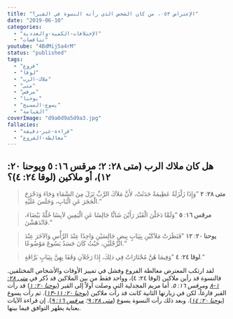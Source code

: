 ```yaml
---
title: "الإعتراض ٠٥٣، من كان الشخص الذي رأته النسوة في القبر؟"
date: "2019-06-10"
categories:
  - "الإختلافات-الكمية-والعددية"
  - "تناقضات"
youtube: "4BdMij5a4rM"
status: "published"
tags:
  - "فروع"
  - "لوقا"
  - "ملاك-الرب"
  - "متى"
  - "مرقس"
  - "يوحنا"
  - "يسوع-المسيح"
  - "القيامة"
coverImage: "d9a0d9a5d9a3.jpg"
fallacies:
  - "قراءة-غير-دقيقة"
  - "مغالطة-الفروع"
---
```


## **هل كان ملاك الرب (متى ٢٨: ٢؛ مرقس ١٦: ٥ ويوحنا ٢٠: ١٢)، أو ملاكين (لوقا ٢٤: ٤)؟**

> **متى ٢٨**: **٢** ”وَإِذَا زَلْزَلَةٌ عَظِيمَةٌ حَدَثَتْ، لأَنَّ مَلاَكَ الرَّبِّ نَزَلَ مِنَ السَّمَاءِ وَجَاءَ وَدَحْرَجَ الْحَجَرَ عَنِ الْبَابِ، وَجَلَسَ عَلَيْهِ.“

> **مرقس ١٦**: **٥** ”وَلَمَّا دَخَلْنَ الْقَبْرَ رَأَيْنَ شَابًّا جَالِسًا عَنِ الْيَمِينِ لاَبِسًا حُلَّةً بَيْضَاءَ، فَانْدَهَشْنَ.“

> **يوحنا ٢٠**: **١٢** ”فَنَظَرَتْ مَلاَكَيْنِ بِثِيَابٍ بِيضٍ جَالِسَيْنِ وَاحِدًا عِنْدَ الرَّأْسِ وَالآخَرَ عِنْدَ الرِّجْلَيْنِ، حَيْثُ كَانَ جَسَدُ يَسُوعَ مَوْضُوعًا.“

> **لوقا ٢٤**: **٤** ”وَفِيمَا هُنَّ مُحْتَارَاتٌ فِي ذلِكَ، إِذَا رَجُلاَنِ وَقَفَا بِهِنَّ بِثِيَابٍ بَرَّاقَةٍ.“

لقد ارتكب المعترض مغالطة الفروع وفشل في تمييز الأوقات والأشخاص المختلفين. فالنسوة قد رأين ملاكين (لوقا ٢٤: ٤)، وواحد فقط من بين الملاكين قد ذُكر في [_متى ٢٨: ١-٨_](https://biblia.com/bible/ar-vandyke/Mt28.1-8) و*مرقس ١٦: ٥*. أما مريم المجدلية التي وصلت أولاً إلى القبر (_[يوحنا ٢٠: ١](https://biblia.com/bible/ar-vandyke/Jn20.1)_) قد رأت القبر فارغاً، لكن في زيارتها الثانية كانت قد رأت ملاكين (_[يوحنا ٢٠: ١١-١٣](https://biblia.com/bible/ar-vandyke/Jn20.11-13)_). ثم رأت يسوع (_[يوحنا ٢٠: ١٤](https://biblia.com/bible/ar-vandyke/Jn20.14)_). وبعد ذلك رأت النسوة يسوع (_[متى ٢٨: ٩](https://biblia.com/bible/ar-vandyke/Mt28.9)؛ [مرقس ١٦: ٩](https://biblia.com/bible/ar-vandyke/Mk16.9)_). إن قراءة الآيات بعناية يظهر التوافق فيما بينها.

